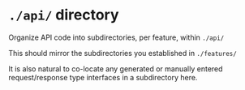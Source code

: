 # `./api/` directory

Organize API code into subdirectories, per feature, within `./api/`

This should mirror the subdirectories you established in `./features/`

It is also natural to co-locate any generated or manually entered request/response type interfaces
in a subdirectory here.
